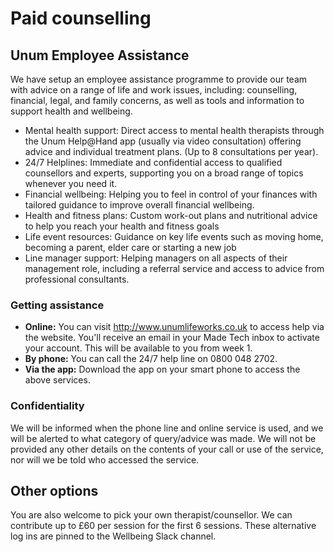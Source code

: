 # Paid counselling

## Unum Employee Assistance

We have setup an employee assistance programme to provide our team with advice on a range of life and work issues, including: counselling, financial, legal, and family concerns, as well as tools and information to support health and wellbeing. 

- Mental health support: Direct access to mental health therapists through the Unum Help@Hand app (usually via video consultation) offering advice and individual treatment plans. (Up to 8 consultations per year).
- 24/7 Helplines: Immediate and confidential access to qualified counsellors and experts, supporting you on a broad range of topics whenever you need it.
- Financial wellbeing: Helping you to feel in control of your finances with tailored guidance to improve overall financial wellbeing.
- Health and fitness plans: Custom work-out plans and nutritional advice to help you reach your health and fitness goals
- Life event resources: Guidance on key life events such as moving home, becoming a parent, elder care or starting a new job
- Line manager support: Helping managers on all aspects of their management role, including a referral service and access to advice from professional consultants. 

### Getting assistance

- **Online:** You can visit http://www.unumlifeworks.co.uk to access help via the website. You'll receive an email in your Made Tech inbox to activate your account. This will be available to you from week 1.
- **By phone:** You can call the 24/7 help line on 0800 048 2702. 
- **Via the app:** Download the app on your smart phone to access the above services. 

### Confidentiality

We will be informed when the phone line and online service is used, and we will be alerted to what category of query/advice was made. We will not be provided any other details on the contents of your call or use of the service, nor will we be told who accessed the service.

## Other options

You are also welcome to pick your own therapist/counsellor. We can contribute up to £60 per session for the first 6 sessions. These alternative log ins are pinned to the Wellbeing Slack channel.

